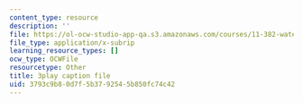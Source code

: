 ```yaml
---
content_type: resource
description: ''
file: https://ol-ocw-studio-app-qa.s3.amazonaws.com/courses/11-382-water-diplomacy-spring-2021/3793c9b80d7f5b3792545b850fc74c42_brsHU2jA73E.vtt
file_type: application/x-subrip
learning_resource_types: []
ocw_type: OCWFile
resourcetype: Other
title: 3play caption file
uid: 3793c9b8-0d7f-5b37-9254-5b850fc74c42
---
```

